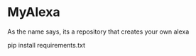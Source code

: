 # MyAlexa
As the name says, its a repository that creates your own alexa

pip install requirements.txt
